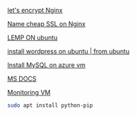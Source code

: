 [let's encrypt Nginx](https://www.nginx.com/blog/using-free-ssltls-certificates-from-lets-encrypt-with-nginx/)

[Name cheap SSL on Nginx](https://www.namecheap.com/support/knowledgebase/article.aspx/9419/33/installing-an-ssl-certificate-on-nginx/)

[LEMP ON ubuntu](https://tonyteaches.tech/wordpress-on-nginx-server/)

[install wordpress on ubuntu | from ubuntu](https://ubuntu.com/tutorials/install-and-configure-wordpress#2-install-dependencies)

[Install MySQL on azure vm](https://docs.microsoft.com/en-us/sql/linux/sql-server-linux-overview?view=sql-server-ver15)

[MS DOCS](https://docs.microsoft.com/en-us/azure/virtual-machines/linux/tutorial-lamp-stack)

[ Monitoring VM ](https://docs.microsoft.com/en-us/azure/azure-monitor/vm/vminsights-overview)

```sh
sudo apt install python-pip

```
